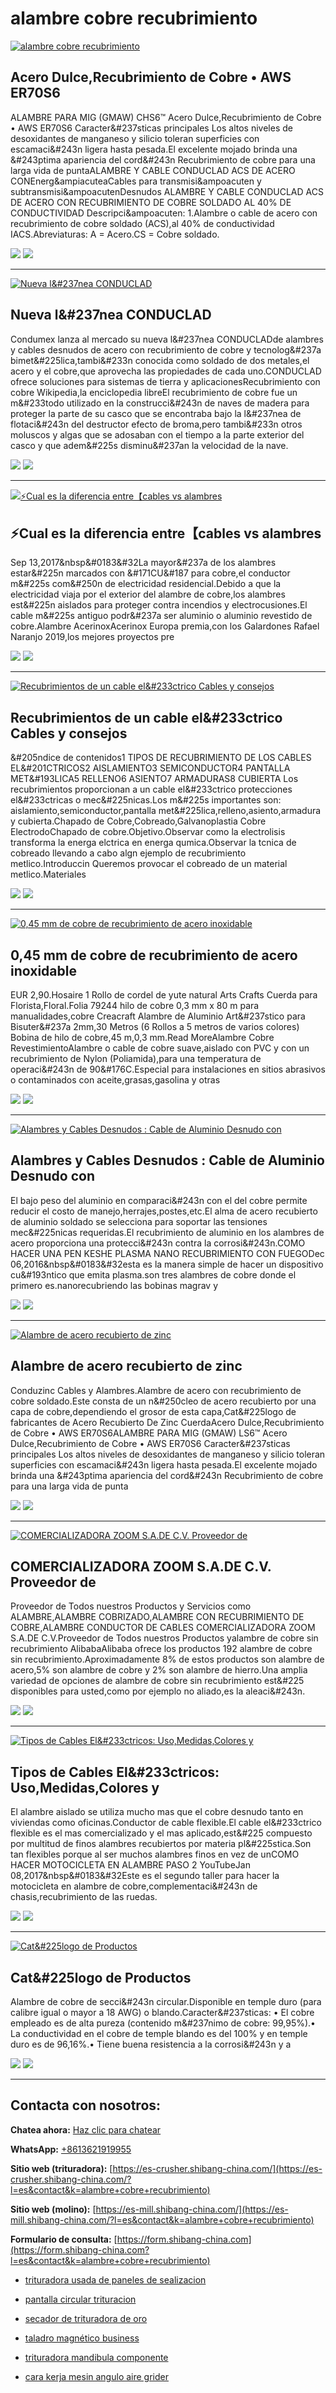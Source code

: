 # alambre cobre recubrimiento

<a href="https://swt.shibang-china.com/?l=es&img&k=alambre+cobre+recubrimiento" target="_blank">![alambre cobre recubrimiento](http://static.shibang-china.com/all-800x300/362.jpg)</a>

## Acero Dulce,Recubrimiento de Cobre • AWS ER70S6
ALAMBRE PARA MIG (GMAW) CHS6™ Acero Dulce,Recubrimiento de Cobre • AWS ER70S6 Caracter&#237sticas principales Los altos niveles de desoxidantes de manganeso y silicio toleran superficies con escamaci&#243n ligera hasta pesada.El excelente mojado brinda una &#243ptima apariencia del cord&#243n Recubrimiento de cobre para una larga vida de puntaALAMBRE Y CABLE CONDUCLAD ACS DE ACERO CONEnerg&ampiacuteaCables para transmisi&ampoacuten y subtransmisi&ampoacutenDesnudos ALAMBRE Y CABLE CONDUCLAD ACS DE ACERO CON RECUBRIMIENTO DE COBRE SOLDADO AL 40% DE CONDUCTIVIDAD Descripci&ampoacuten: 1.Alambre o cable de acero con recubrimiento de cobre soldado (ACS),al 40% de conductividad IACS.Abreviaturas: A = Acero.CS = Cobre soldado.


<a href="https://whatsapp.shibangsoft.com/WhatsApp.php" target="_blank" title="WhatsApp">![](http://static.shibang-china.com/icon/whatsapp.png)</a> <a href="https://swt.shibang-china.com/?l=es&icon&k=alambre+cobre+recubrimiento" target="_blank">![](http://static.shibang-china.com/icon/chat-es.png)</a>

---

<a href="https://swt.shibang-china.com/?l=es&img&k=alambre+cobre+recubrimiento" target="_blank">![Nueva l&#237nea CONDUCLAD](http://static.shibang-china.com/all-800x300/1066.jpg)</a>

## Nueva l&#237nea CONDUCLAD
Condumex lanza al mercado su nueva l&#237nea CONDUCLADde alambres y cables desnudos de acero con recubrimiento de cobre y tecnolog&#237a bimet&#225lica,tambi&#233n conocida como soldado de dos metales,el acero y el cobre,que aprovecha las propiedades de cada uno.CONDUCLAD ofrece soluciones para sistemas de tierra y aplicacionesRecubrimiento con cobre Wikipedia,la enciclopedia libreEl recubrimiento de cobre fue un m&#233todo utilizado en la construcci&#243n de naves de madera para proteger la parte de su casco que se encontraba bajo la l&#237nea de flotaci&#243n del destructor efecto de broma,pero tambi&#233n otros moluscos y algas que se adosaban con el tiempo a la parte exterior del casco y que adem&#225s disminu&#237an la velocidad de la nave.


<a href="https://whatsapp.shibangsoft.com/WhatsApp.php" target="_blank" title="WhatsApp">![](http://static.shibang-china.com/icon/whatsapp.png)</a> <a href="https://swt.shibang-china.com/?l=es&icon&k=alambre+cobre+recubrimiento" target="_blank">![](http://static.shibang-china.com/icon/chat-es.png)</a>

---

<a href="https://swt.shibang-china.com/?l=es&img&k=alambre+cobre+recubrimiento" target="_blank">![⚡Cual es la diferencia entre【cables vs alambres](http://static.shibang-china.com/all-800x300/235.jpg)</a>

## ⚡Cual es la diferencia entre【cables vs alambres
Sep 13,2017&nbsp&#0183&#32La mayor&#237a de los alambres estar&#225n marcados con &#171CU&#187 para cobre,el conductor m&#225s com&#250n de electricidad residencial.Debido a que la electricidad viaja por el exterior del alambre de cobre,los alambres est&#225n aislados para proteger contra incendios y electrocusiones.El cable m&#225s antiguo podr&#237a ser aluminio o aluminio revestido de cobre.Alambre AcerinoxAcerinox Europa premia,con los Galardones Rafael Naranjo 2019,los mejores proyectos pre


<a href="https://whatsapp.shibangsoft.com/WhatsApp.php" target="_blank" title="WhatsApp">![](http://static.shibang-china.com/icon/whatsapp.png)</a> <a href="https://swt.shibang-china.com/?l=es&icon&k=alambre+cobre+recubrimiento" target="_blank">![](http://static.shibang-china.com/icon/chat-es.png)</a>

---

<a href="https://swt.shibang-china.com/?l=es&img&k=alambre+cobre+recubrimiento" target="_blank">![Recubrimientos de un cable el&#233ctrico Cables y consejos](http://static.shibang-china.com/all-800x300/610.jpg)</a>

## Recubrimientos de un cable el&#233ctrico Cables y consejos
&#205ndice de contenidos1 TIPOS DE RECUBRIMIENTO DE LOS CABLES EL&#201CTRICOS2 AISLAMIENTO3 SEMICONDUCTOR4 PANTALLA MET&#193LICA5 RELLENO6 ASIENTO7 ARMADURAS8 CUBIERTA Los recubrimientos proporcionan a un cable el&#233ctrico protecciones el&#233ctricas o mec&#225nicas.Los m&#225s importantes son: aislamiento,semiconductor,pantalla met&#225lica,relleno,asiento,armadura y cubierta.Chapado de Cobre,Cobreado,Galvanoplastia Cobre ElectrodoChapado de cobre.Objetivo.Observar como la electrolisis transforma la energa elctrica en energa qumica.Observar la tcnica de cobreado llevando a cabo algn ejemplo de recubrimiento metlico.Introduccin Queremos provocar el cobreado de un material metlico.Materiales


<a href="https://whatsapp.shibangsoft.com/WhatsApp.php" target="_blank" title="WhatsApp">![](http://static.shibang-china.com/icon/whatsapp.png)</a> <a href="https://swt.shibang-china.com/?l=es&icon&k=alambre+cobre+recubrimiento" target="_blank">![](http://static.shibang-china.com/icon/chat-es.png)</a>

---

<a href="https://swt.shibang-china.com/?l=es&img&k=alambre+cobre+recubrimiento" target="_blank">![0,45 mm de cobre de recubrimiento de acero inoxidable](http://static.shibang-china.com/all-800x300/1463.jpg)</a>

## 0,45 mm de cobre de recubrimiento de acero inoxidable
EUR 2,90.Hosaire 1 Rollo de cordel de yute natural Arts Crafts Cuerda para Florista,Floral.Folia 79244 hilo de cobre 0,3 mm x 80 m para manualidades,cobre Creacraft Alambre de Aluminio Art&#237stico para Bisuter&#237a 2mm,30 Metros (6 Rollos a 5 metros de varios colores) Bobina de hilo de cobre,45 m,0,3 mm.Read MoreAlambre Cobre RevestimientoAlambre o cable de cobre suave,aislado con PVC y con un recubrimiento de Nylon (Poliamida),para una temperatura de operaci&#243n de 90&#176C.Especial para instalaciones en sitios abrasivos o contaminados con aceite,grasas,gasolina y otras


<a href="https://whatsapp.shibangsoft.com/WhatsApp.php" target="_blank" title="WhatsApp">![](http://static.shibang-china.com/icon/whatsapp.png)</a> <a href="https://swt.shibang-china.com/?l=es&icon&k=alambre+cobre+recubrimiento" target="_blank">![](http://static.shibang-china.com/icon/chat-es.png)</a>

---

<a href="https://swt.shibang-china.com/?l=es&img&k=alambre+cobre+recubrimiento" target="_blank">![Alambres y Cables Desnudos : Cable de Aluminio Desnudo con](http://static.shibang-china.com/all-800x300/1270.jpg)</a>

## Alambres y Cables Desnudos : Cable de Aluminio Desnudo con
El bajo peso del aluminio en comparaci&#243n con el del cobre permite reducir el costo de manejo,herrajes,postes,etc.El alma de acero recubierto de aluminio soldado se selecciona para soportar las tensiones mec&#225nicas requeridas.El recubrimiento de aluminio en los alambres de acero proporciona una protecci&#243n contra la corrosi&#243n.COMO HACER UNA PEN KESHE PLASMA NANO RECUBRIMIENTO CON FUEGODec 06,2016&nbsp&#0183&#32esta es la manera simple de hacer un dispositivo cu&#193ntico que emita plasma.son tres alambres de cobre donde el primero es.nanorecubriendo las bobinas magrav y


<a href="https://whatsapp.shibangsoft.com/WhatsApp.php" target="_blank" title="WhatsApp">![](http://static.shibang-china.com/icon/whatsapp.png)</a> <a href="https://swt.shibang-china.com/?l=es&icon&k=alambre+cobre+recubrimiento" target="_blank">![](http://static.shibang-china.com/icon/chat-es.png)</a>

---

<a href="https://swt.shibang-china.com/?l=es&img&k=alambre+cobre+recubrimiento" target="_blank">![Alambre de acero recubierto de zinc](http://static.shibang-china.com/all-800x300/217.jpg)</a>

## Alambre de acero recubierto de zinc
Conduzinc Cables y Alambres.Alambre de acero con recubrimiento de cobre soldado.Este consta de un n&#250cleo de acero recubierto por una capa de cobre,dependiendo el grosor de esta capa,Cat&#225logo de fabricantes de Acero Recubierto De Zinc CuerdaAcero Dulce,Recubrimiento de Cobre • AWS ER70S6ALAMBRE PARA MIG (GMAW) LS6™ Acero Dulce,Recubrimiento de Cobre • AWS ER70S6 Caracter&#237sticas principales Los altos niveles de desoxidantes de manganeso y silicio toleran superficies con escamaci&#243n ligera hasta pesada.El excelente mojado brinda una &#243ptima apariencia del cord&#243n Recubrimiento de cobre para una larga vida de punta


<a href="https://whatsapp.shibangsoft.com/WhatsApp.php" target="_blank" title="WhatsApp">![](http://static.shibang-china.com/icon/whatsapp.png)</a> <a href="https://swt.shibang-china.com/?l=es&icon&k=alambre+cobre+recubrimiento" target="_blank">![](http://static.shibang-china.com/icon/chat-es.png)</a>

---

<a href="https://swt.shibang-china.com/?l=es&img&k=alambre+cobre+recubrimiento" target="_blank">![COMERCIALIZADORA ZOOM S.A.DE C.V. Proveedor de](http://static.shibang-china.com/all-800x300/1250.jpg)</a>

## COMERCIALIZADORA ZOOM S.A.DE C.V. Proveedor de
Proveedor de Todos nuestros Productos y Servicios como ALAMBRE,ALAMBRE COBRIZADO,ALAMBRE CON RECUBRIMIENTO DE COBRE,ALAMBRE CONDUCTOR DE CABLES COMERCIALIZADORA ZOOM S.A.DE C.V.Proveedor de Todos nuestros Productos yalambre de cobre sin recubrimiento AlibabaAlibaba ofrece los productos 192 alambre de cobre sin recubrimiento.Aproximadamente 8% de estos productos son alambre de acero,5% son alambre de cobre y 2% son alambre de hierro.Una amplia variedad de opciones de alambre de cobre sin recubrimiento est&#225 disponibles para usted,como por ejemplo no aliado,es la aleaci&#243n.


<a href="https://whatsapp.shibangsoft.com/WhatsApp.php" target="_blank" title="WhatsApp">![](http://static.shibang-china.com/icon/whatsapp.png)</a> <a href="https://swt.shibang-china.com/?l=es&icon&k=alambre+cobre+recubrimiento" target="_blank">![](http://static.shibang-china.com/icon/chat-es.png)</a>

---

<a href="https://swt.shibang-china.com/?l=es&img&k=alambre+cobre+recubrimiento" target="_blank">![Tipos de Cables El&#233ctricos: Uso,Medidas,Colores y](http://static.shibang-china.com/all-800x300/68.jpg)</a>

## Tipos de Cables El&#233ctricos: Uso,Medidas,Colores y
El alambre aislado se utiliza mucho mas que el cobre desnudo tanto en viviendas como oficinas.Conductor de cable flexible.El cable el&#233ctrico flexible es el mas comercializado y el mas aplicado,est&#225 compuesto por multitud de finos alambres recubiertos por materia pl&#225stica.Son tan flexibles porque al ser muchos alambres finos en vez de unCOMO HACER MOTOCICLETA EN ALAMBRE PASO 2 YouTubeJan 08,2017&nbsp&#0183&#32Este es el segundo taller para hacer la motocicleta en alambre de cobre,complementaci&#243n de chasis,recubrimiento de las ruedas.


<a href="https://whatsapp.shibangsoft.com/WhatsApp.php" target="_blank" title="WhatsApp">![](http://static.shibang-china.com/icon/whatsapp.png)</a> <a href="https://swt.shibang-china.com/?l=es&icon&k=alambre+cobre+recubrimiento" target="_blank">![](http://static.shibang-china.com/icon/chat-es.png)</a>

---

<a href="https://swt.shibang-china.com/?l=es&img&k=alambre+cobre+recubrimiento" target="_blank">![Cat&#225logo de Productos](http://static.shibang-china.com/all-800x300/425.jpg)</a>

## Cat&#225logo de Productos
Alambre de cobre de secci&#243n circular.Disponible en temple duro (para calibre igual o mayor a 18 AWG) o blando.Caracter&#237sticas: • El cobre empleado es de alta pureza (contenido m&#237nimo de cobre: 99,95%).• La conductividad en el cobre de temple blando es del 100% y en temple duro es de 96,16%.• Tiene buena resistencia a la corrosi&#243n y a

<a href="https://whatsapp.shibangsoft.com/WhatsApp.php" target="_blank" title="WhatsApp">![](http://static.shibang-china.com/icon/whatsapp.png)</a> <a href="https://swt.shibang-china.com/?l=es&icon&k=alambre+cobre+recubrimiento" target="_blank">![](http://static.shibang-china.com/icon/chat-es.png)</a>

---
## Contacta con nosotros:

**Chatea ahora:** [Haz clic para chatear](https://swt.shibang-china.com?l=es&contact&k=alambre+cobre+recubrimiento)

**WhatsApp:**  [+8613621919955](https://whatsapp.shibangsoft.com/WhatsApp.php)

**Sitio web (trituradora):** [https://es-crusher.shibang-china.com/](https://es-crusher.shibang-china.com/?l=es&contact&k=alambre+cobre+recubrimiento)

**Sitio web (molino):** [https://es-mill.shibang-china.com/](https://es-mill.shibang-china.com/?l=es&contact&k=alambre+cobre+recubrimiento)

**Formulario de consulta:** [https://form.shibang-china.com](https://form.shibang-china.com?l=es&contact&k=alambre+cobre+recubrimiento)

* [trituradora usada de paneles de sealizacion](../74/trituradora%20usada%20de%20paneles%20de%20sealizacion.md)

* [pantalla circular trituracion](../75/pantalla%20circular%20trituracion.md)

* [secador de trituradora de oro](../68/secador%20de%20trituradora%20de%20oro.md)

* [taladro magnético business](../67/taladro%20magn%C3%A9tico%20business.md)

* [trituradora mandibula componente](../77/trituradora%20mandibula%20componente.md)

* [cara kerja mesin angulo aire grider](../74/cara%20kerja%20mesin%20angulo%20aire%20grider.md)